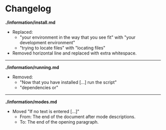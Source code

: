 # Changelog

**./information/install.md**
* Replaced:
    * "your environment in the way that you see fit" with "your development environment"
    * "trying to locate files" with "locating files"
* Removed horizontal line and replaced with extra whitespace.

---

**./information/running.md**
* Removed:
    * "Now that you have installed [...] run the script"
    * "dependencies or"

---

**./information/modes.md**
* Moved "If no text is entered [...]"
    * From: The end of the document after mode descriptions.
    * To: The end of the opening paragraph.
